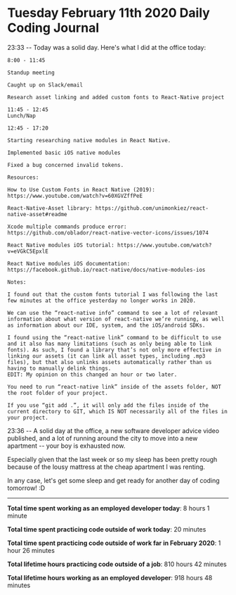 # Tuesday February 11th 2020 Daily Coding Journal

23:33 -- Today was a solid day. Here's what I did at the office today:
```
8:00 - 11:45

Standup meeting

Caught up on Slack/email

Research asset linking and added custom fonts to React-Native project

11:45 - 12:45
Lunch/Nap

12:45 - 17:20

Starting researching native modules in React Native.

Implemented basic iOS native modules

Fixed a bug concerned invalid tokens.

Resources:

How to Use Custom Fonts in React Native (2019): https://www.youtube.com/watch?v=60XGVZffPeE

React-Native-Asset library: https://github.com/unimonkiez/react-native-asset#readme

Xcode multiple commands produce error: https://github.com/oblador/react-native-vector-icons/issues/1074

React Native modules iOS tutorial: https://www.youtube.com/watch?v=eVGkC5EpxlE

React Native modules iOS documentation: https://facebook.github.io/react-native/docs/native-modules-ios

Notes:

I found out that the custom fonts tutorial I was following the last few minutes at the office yesterday no longer works in 2020. 

We can use the “react-native info” command to see a lot of relevant information about what version of react-native we’re running, as well as information about our IDE, system, and the iOS/android SDKs.

I found using the “react-native link” command to be difficult to use and it also has many limitations (such as only being able to link fonts). As such, I found a library that’s not only more effective in linking our assets (it can link all asset types, including .mp3 files), but that also unlinks assets automatically rather than us having to manually delink things.
EDIT: My opinion on this changed an hour or two later.

You need to run “react-native link” inside of the assets folder, NOT the root folder of your project.

If you use “git add .”, it will only add the files inside of the current directory to GIT, which IS NOT necessarily all of the files in your project.
```
23:36 -- A solid day at the office, a new software developer advice video published, and a lot of running around the city to move into a new apartment -- your boy is exhausted now.

Especially given that the last week or so my sleep has been pretty rough because of the lousy mattress at the cheap apartment I was renting.

In any case, let's get some sleep and get ready for another day of coding tomorrow! :D
___
**Total time spent working as an employed developer today**: 8 hours 1 minute

**Total time spent practicing code outside of work today**: 20 minutes

**Total time spent practicing code outside of work far in February 2020**: 1 hour 26 minutes

**Total lifetime hours practicing code outside of a job**: 810 hours 42 minutes

**Total lifetime hours working as an employed developer**: 918 hours 48 minutes